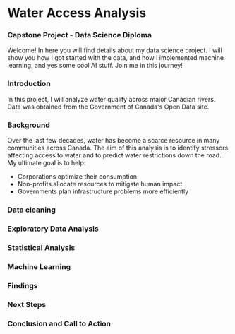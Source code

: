 # Water Access Analysis
### Capstone Project - Data Science Diploma

Welcome! In here you will find details about my data science project. I will show you how I got started with the data, and how I implemented machine learning, and yes some cool AI stuff. Join me in this journey!

### Introduction
In this project, I will analyze water quality across major Canadian rivers. Data was obtained from the Government of Canada's Open Data site.

### Background
Over the last few decades, water has become a scarce resource in many communities across Canada. The aim of this analysis is to identify stressors affecting access to water and to predict water restrictions down the road. My ultimate goal is to help: 
* Corporations optimize their consumption
* Non-profits allocate resources to mitigate human impact
* Governments plan infrastructure problems more efficiently

### Data cleaning

### Exploratory Data Analysis

### Statistical Analysis

### Machine Learning

### Findings

### Next Steps

### Conclusion and Call to Action
